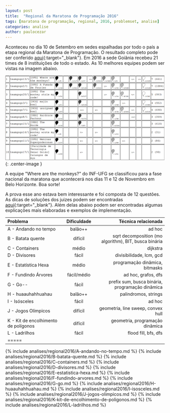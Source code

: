 ```yaml
---
layout: post
title:  "Regional da Maratona de Programação 2016"
tags: [maratona de programação, regional, 2016, problemset, analise]
categories: analise
author: paulocezar
---
```


Aconteceu no dia 10 de Setembro em sedes espalhadas por todo o país a etapa
regional da Maratona de Programação. O resultado completo pode ser conferido
[aqui][resultados-regional-2016]{:target="_blank"}. Em 2016 a sede Goiânia recebeu 21 times de 8 instituições de todo o
estado. As 10 melhores equipes podem ser vistas na imagem abaixo.

![Top 10 - Regional Maratona de Programação 2016 - Sede Goiânia](/_assets/images/2016-top10-goiania.png){: .center-image }

A equipe "Where are the monkeys?" do INF-UFG se
classificou para a fase nacional da maratona que acontecerá nos dias
11 e 12 de Novembro em Belo Horizonte. Boa sorte!

A prova esse ano estava bem interessante e foi composta de 12 questões.
As dicas de soluções dos juizes podem ser encontradas [aqui][solucoes-juizes-2016]{:target="_blank"}. Além delas abaixo podem ser encontradas algumas explicações mais elaboradas e exemplos de implementação.

| Problema                              | Dificuldade   | Técnica relacionada                                   |
|:--------------------------------------|:-------------:|------------------------------------------------------:|
|A - Andando no tempo                   | balão++       | ad hoc                                                |
|B - Batata quente                      | difícil       | sqrt decomposition (mo algorithm), BIT, busca binária |
|C - Containers                         | médio         | dijkstra                                              |
|D - Divisores                          | fácil         | divisibilidade, lcm, gcd                              |
|E - Estatística Hexa                   | médio         | programação dinâmica, bitmasks                        |
|F - Fundindo Árvores                   | fácil/médio   | ad hoc, grafos, dfs                                   |
|G - Go--                               | fácil         | prefix sum, busca binária, programação dinâmica       |
|H - huaauhahhuahau                     | balão++       | palindromos, strings                                  |
|I - Isósceles                          | fácil         | ad hoc                                                |
|J - Jogos Olímpicos                    | difícil       | geometria, line sweep, convex hull                    |
|K - Kit de encolhimento de polígonos   | difícil       | geometria, programação dinâmica                       |
|L - Ladrilhos                          | fácil         | flood fill, bfs, dfs                                  |
|=====


{% include analises/regional2016/A-andando-no-tempo.md %}
{% include analises/regional2016/B-batata-quente.md %}
{% include analises/regional2016/C-containers.md %}
{% include analises/regional2016/D-divisores.md %}
{% include analises/regional2016/E-estatistica-hexa.md %}
{% include analises/regional2016/F-fundindo-arvores.md %}
{% include analises/regional2016/G-go.md %}
{% include analises/regional2016/H-huaauhahhuahau.md %}
{% include analises/regional2016/I-isosceles.md %}
{% include analises/regional2016/J-jogos-olimpicos.md %}
{% include analises/regional2016/K-kit-de-encolhimento-de-poligonos.md %}
{% include analises/regional2016/L-ladrilhos.md %}

[resultados-regional-2016]: http://maratona.ime.usp.br/vagas16.html
[solucoes-juizes-2016]: http://maratona.ime.usp.br/prim-fase16/SolucoesdaRegionaldaMaratona2016.pdf
